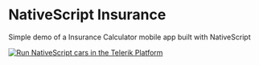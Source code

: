 # NativeScript Insurance

Simple demo of a Insurance Calculator mobile app built with NativeScript

<a href="https://platform.telerik.com/#appbuilder/clone/https://github.com/ignaciofuentes/nativescript-insurance.git" target="_blank"><img src="http://docs.telerik.com/platform/samples/images/try-in-appbuilder.png" alt="Run NativeScript cars in the Telerik Platform" title="Run NativeScript cars in the Telerik Platform" /></a>
